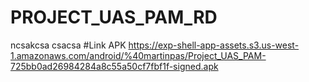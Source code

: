 # PROJECT_UAS_PAM_RD
ncsakcsa
csacsa
#Link APK 
https://exp-shell-app-assets.s3.us-west-1.amazonaws.com/android/%40martinpas/Project_UAS_PAM-725bb0ad26984284a8c55a50cf7fbf1f-signed.apk
